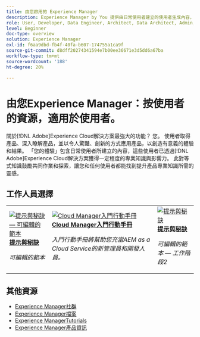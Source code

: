 ```yaml
---
title: 由您啟用的 Experience Manager
description: Experience Manager by You 提供由日常使用者建立的使用者生成內容，這些用戶以其具備的 Adobe Experience Manager 知識取得專業等級和影響力。
role: User, Developer, Data Engineer, Architect, Data Architect, Admin, Leader
level: Beginner
doc-type: overview
solution: Experience Manager
exl-id: f6aa9dbd-fb4f-40fa-b607-174755a1ca9f
source-git-commit: d8dff20274341594e7b00ee36671e3d5dd6a67ba
workflow-type: tm+mt
source-wordcount: '188'
ht-degree: 20%

---
```


# 由您Experience Manager：按使用者的資源，適用於使用者。

關於[!DNL Adobe]Experience Cloud解決方案最強大的功能？ 您。 使用者取得產品、深入瞭解產品，並以令人驚豔、創新的方式應用產品，以創造有意義的體驗和結果。 「您的體驗」包含日常使用者所建立的內容，這些使用者已透過[!DNL Adobe]Experience Cloud解決方案獲得一定程度的專業知識與影響力。 此對等式知識鼓勵共同作業和探索，讓您和任何使用者都能找到提升產品專業知識所需的靈感。

<div id="recs-overview-body-1"></div>
<div id="recs-overview-body-2"></div>
<div id="recs-overview-body-3"></div>
<div id="recs-overview-body-4"></div>
<div id="recs-overview-body-5"></div>
<div id="recs-overview-body-6"></div>

<div id="staff-picks-section">

## 工作人員選擇

<table>
<tr>
  <td>
    <a href="/help/experience-manager/sites/expert-resources/champion-tips-1.md">
      <img alt="提示與秘訣 — 可編輯的範本" src="https://video.tv.adobe.com/v/3409424?format=jpeg" />
    </a>
    <div>
      <a href="/help/experience-manager/sites/expert-resources/champion-tips-1.md">
    <strong>提示與秘訣</strong>
    </a>
    </div>
    <p>
    <em>可編輯的範本</em>
    <p>
  </td>
  <td>
    <a href="/help/experience-manager/cloud-service/expert-resources/aem-champions/onboarding-playbook.md">
      <img alt="Cloud Manager入門行動手冊" src="https://video.tv.adobe.com/v/3419299?format=jpeg" />
    </a>
    <div>
      <a href="/help/experience-manager/cloud-service/expert-resources/aem-champions/onboarding-playbook.md">
    <strong>Cloud Manager入門行動手冊</strong>
    </a>
    </div>
    <p>
    <em>入門行動手冊將幫助您充當AEM as a Cloud Service的新管理員和開發人員。</em>
    <p>
  </td>
  <td>
    <a href="/help/experience-manager/sites/expert-resources/champion-tips-2.md">
      <img alt="提示與秘訣" src="https://video.tv.adobe.com/v/3439848?format=jpeg&captions=chi_hant" />
    </a>
    <div>
      <a href="/help/experience-manager/sites/expert-resources/champion-tips-2.md">
    <strong>提示與秘訣</strong>
    </a>
    </div>
    <p>
    <em>可編輯的範本 — 工作階段2</em>
    <p>
  </td>
</tr>
</table>

</div>

## 其他資源

* [Experience Manager社群](https://experienceleaguecommunities.adobe.com/t5/adobe-experience-manager/ct-p/adobe-experience-manager-community)
* [Experience Manager檔案](https://experienceleague.adobe.com/docs/experience-manager-cloud-service.html?lang=zh-Hant)
* [Experience ManagerTutorials](https://experienceleague.adobe.com/docs/experience-manager-learn/aem-tutorials/overview.html?lang=zh-Hant)
* [Experience Manager產品資訊](https://business.adobe.com/tw/products/experience-manager/adobe-experience-manager.html)
